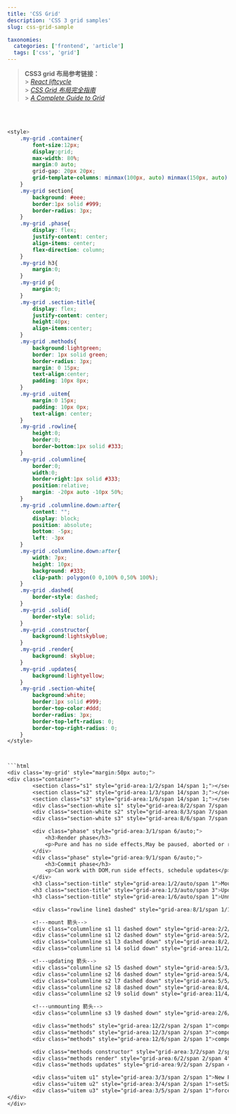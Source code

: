 ```yaml
---
title: 'CSS Grid'
description: 'CSS 3 grid samples'
slug: css-grid-sample

taxonomies:
  categories: ['frontend', 'article']
  tags: ['css', 'grid']
---
```


> **CSS3 grid 布局参考链接：**<br/> > _[React liftcycle](http://projects.wojtekmaj.pl/react-lifecycle-methods-diagram/)_<br/> > _[CSS Grid 布局完全指南](https://www.html.cn/archives/8510/)_<br/> > _[A Complete Guide to Grid](https://css-tricks.com/snippets/css/complete-guide-grid/)_

<br/>
<br/>

````css
<style>
    .my-grid .container{
        font-size:12px;
        display:grid;
        max-width: 80%;
        margin:0 auto;
        grid-gap: 20px 20px;
        grid-template-columns: minmax(100px, auto) minmax(150px, auto) repeat(3, minmax(75px, auto)) minmax(150px, auto)
    }
    .my-grid section{
        background: #eee;
        border:1px solid #999;
        border-radius: 3px;
    }
    .my-grid .phase{
        display: flex;
        justify-content: center;
        align-items: center;
        flex-direction: column;
    }
    .my-grid h3{
        margin:0;
    }
    .my-grid p{
        margin:0;
    }
    .my-grid .section-title{
        display: flex;
        justify-content: center;
        height:40px;
        align-items:center;
    }
    .my-grid .methods{
        background:lightgreen;
        border: 1px solid green;
        border-radius: 3px;
        margin: 0 15px;
        text-align:center;
        padding: 10px 8px;
    }
    .my-grid .uitem{
        margin:0 15px;
        padding: 10px 0px;
        text-align: center;
    }
    .my-grid .rowline{
        height:0;
        border:0;
        border-bottom:1px solid #333;
    }
    .my-grid .columnline{
        border:0;
        width:0;
        border-right:1px solid #333;
        position:relative;
        margin: -20px auto -10px 50%;
    }
    .my-grid .columnline.down:after{
        content: "";
        display: block;
        position: absolute;
        bottom: -5px;
        left: -3px
    }
    .my-grid .columnline.down:after{
        width: 7px;
        height: 10px;
        background: #333;
        clip-path: polygon(0 0,100% 0,50% 100%);
    }
    .my-grid .dashed{
        border-style: dashed;
    }
    .my-grid .solid{
        border-style: solid;
    }
    .my-grid .constructor{
        background:lightskyblue;
    }
    .my-grid .render{
        background: skyblue;
    }
    .my-grid .updates{
        background:lightyellow;
    }
    .my-grid .section-white{
        background:white;
        border:1px solid #999;
        border-top-color:#ddd;
        border-radius: 3px;
        border-top-left-radius: 0;
        border-top-right-radius: 0;
    }
</style>



```html
<div class='my-grid' style="margin:50px auto;">
<div class="container">
        <section class="s1" style="grid-area:1/2/span 14/span 1;"></section>
        <section class="s2" style="grid-area:1/3/span 14/span 3;"></section>
        <section class="s3" style="grid-area:1/6/span 14/span 1;"></section>
        <div class="section-white s1" style="grid-area:8/2/span 7/span 1"></div>
        <div class="section-white s2" style="grid-area:8/3/span 7/span 3"></div>
        <div class="section-white s3" style="grid-area:8/6/span 7/span 1"></div>

        <div class="phase" style="grid-area:3/1/span 6/auto;">
            <h3>Render phase</h3>
            <p>Pure and has no side effects,May be paused, aborted or restarted by React.</p>
        </div>
        <div class="phase" style="grid-area:9/1/span 6/auto;">
            <h3>Commit phase</h3>
            <p>Can work with DOM,run side effects, schedule updates</p>
        </div>
        <h3 class="section-title" style="grid-area:1/2/auto/span 1">Mounting</h3>
        <h3 class="section-title" style="grid-area:1/3/auto/span 3">Updating</h3>
        <h3 class="section-title" style="grid-area:1/6/auto/span 1">Unmounting</h3>

        <div class="rowline line1 dashed" style="grid-area:8/1/span 1/1"></div>

        <!---mount 箭头-->
        <div class="columnline s1 l1 dashed down" style="grid-area:2/2/3/span 1"></div>
        <div class="columnline s1 l2 dashed down" style="grid-area:5/2/6/span 1"></div>
        <div class="columnline s1 l3 dashed down" style="grid-area:8/2/9/span 1"></div>
        <div class="columnline s1 l4 solid down" style="grid-area:11/2/12/span 1"></div>

        <!---updating 箭头-->
        <div class="columnline s2 l5 dashed down" style="grid-area:5/3/6/span 1"></div>
        <div class="columnline s2 l6 dashed down" style="grid-area:5/4/6/span 1"></div>
        <div class="columnline s2 l7 dashed down" style="grid-area:5/5/6/span 1"></div>
        <div class="columnline s2 l8 dashed down" style="grid-area:8/4/9/span 1"></div>
        <div class="columnline s2 l9 solid down" style="grid-area:11/4/12/span 1"></div>

        <!---unmounting 箭头-->
        <div class="columnline s3 l9 dashed down" style="grid-area:2/6/12/span 1"></div>

        <div class="methods" style="grid-area:12/2/span 2/span 1">component&shy;Did&shy;Mount</div>
        <div class="methods" style="grid-area:12/3/span 2/span 3">component&shy;Did&shy;Update</div>
        <div class="methods" style="grid-area:12/6/span 2/span 1">component&shy;Will&shy;Unmount</div>

        <div class="methods constructor" style="grid-area:3/2/span 2/span 1">constructor</div>
        <div class="methods render" style="grid-area:6/2/span 2/span 4">render</div>
        <div class="methods updates" style="grid-area:9/2/span 2/span 4">React updates DOM and refs</div>

        <div class="uitem u1" style="grid-area:3/3/span 2/span 1">New Props</div>
        <div class="uitem u2" style="grid-area:3/4/span 2/span 1">setSate()</div>
        <div class="uitem u3" style="grid-area:3/5/span 2/span 1">forceUpdate()</div>
</div>
</div>
````
